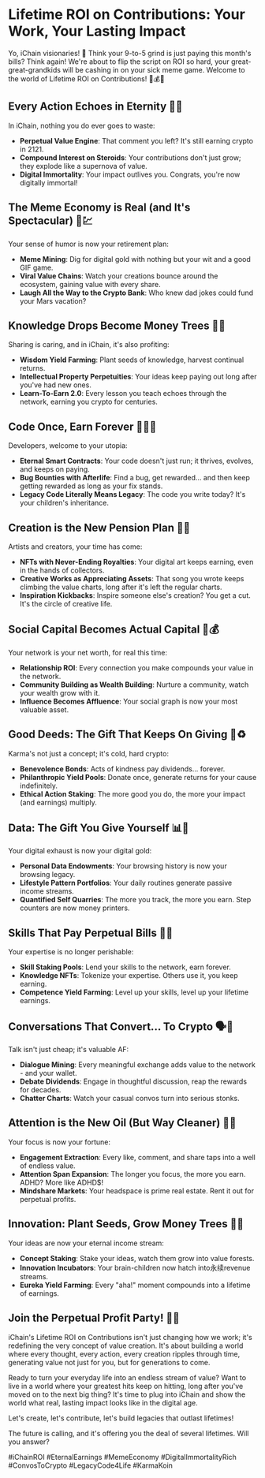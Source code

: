 # Lifetime ROI on Contributions: Your Work, Your Lasting Impact

Yo, iChain visionaries! 👋 Think your 9-to-5 grind is just paying this month's bills? Think again! We're about to flip the script on ROI so hard, your great-great-grandkids will be cashing in on your sick meme game. Welcome to the world of Lifetime ROI on Contributions! 💼💰🚀

## Every Action Echoes in Eternity 🔁✨

In iChain, nothing you do ever goes to waste:

- **Perpetual Value Engine**: That comment you left? It's still earning crypto in 2121.
- **Compound Interest on Steroids**: Your contributions don't just grow; they explode like a supernova of value.
- **Digital Immortality**: Your impact outlives you. Congrats, you're now digitally immortal!

## The Meme Economy is Real (and It's Spectacular) 🐸💹

Your sense of humor is now your retirement plan:

- **Meme Mining**: Dig for digital gold with nothing but your wit and a good GIF game.
- **Viral Value Chains**: Watch your creations bounce around the ecosystem, gaining value with every share.
- **Laugh All the Way to the Crypto Bank**: Who knew dad jokes could fund your Mars vacation?

## Knowledge Drops Become Money Trees 🌳💡

Sharing is caring, and in iChain, it's also profiting:

- **Wisdom Yield Farming**: Plant seeds of knowledge, harvest continual returns.
- **Intellectual Property Perpetuities**: Your ideas keep paying out long after you've had new ones.
- **Learn-To-Earn 2.0**: Every lesson you teach echoes through the network, earning you crypto for centuries.

## Code Once, Earn Forever 👨‍💻💎

Developers, welcome to your utopia:

- **Eternal Smart Contracts**: Your code doesn't just run; it thrives, evolves, and keeps on paying.
- **Bug Bounties with Afterlife**: Find a bug, get rewarded... and then keep getting rewarded as long as your fix stands.
- **Legacy Code Literally Means Legacy**: The code you write today? It's your children's inheritance.

## Creation is the New Pension Plan 🎨🏦

Artists and creators, your time has come:

- **NFTs with Never-Ending Royalties**: Your digital art keeps earning, even in the hands of collectors.
- **Creative Works as Appreciating Assets**: That song you wrote keeps climbing the value charts, long after it's left the regular charts.
- **Inspiration Kickbacks**: Inspire someone else's creation? You get a cut. It's the circle of creative life.

## Social Capital Becomes Actual Capital 🤝💰

Your network is your net worth, for real this time:

- **Relationship ROI**: Every connection you make compounds your value in the network.
- **Community Building as Wealth Building**: Nurture a community, watch your wealth grow with it.
- **Influence Becomes Affluence**: Your social graph is now your most valuable asset.

## Good Deeds: The Gift That Keeps On Giving 🎁♻️

Karma's not just a concept; it's cold, hard crypto:

- **Benevolence Bonds**: Acts of kindness pay dividends... forever.
- **Philanthropic Yield Pools**: Donate once, generate returns for your cause indefinitely.
- **Ethical Action Staking**: The more good you do, the more your impact (and earnings) multiply.

## Data: The Gift You Give Yourself 📊🎅

Your digital exhaust is now your digital gold:

- **Personal Data Endowments**: Your browsing history is now your browsing legacy.
- **Lifestyle Pattern Portfolios**: Your daily routines generate passive income streams.
- **Quantified Self Quarries**: The more you track, the more you earn. Step counters are now money printers.

## Skills That Pay Perpetual Bills 💼💸

Your expertise is no longer perishable:

- **Skill Staking Pools**: Lend your skills to the network, earn forever.
- **Knowledge NFTs**: Tokenize your expertise. Others use it, you keep earning.
- **Competence Yield Farming**: Level up your skills, level up your lifetime earnings.

## Conversations That Convert... To Crypto 🗣️💱

Talk isn't just cheap; it's valuable AF:

- **Dialogue Mining**: Every meaningful exchange adds value to the network - and your wallet.
- **Debate Dividends**: Engage in thoughtful discussion, reap the rewards for decades.
- **Chatter Charts**: Watch your casual convos turn into serious stonks.

## Attention is the New Oil (But Way Cleaner) 👀💦

Your focus is now your fortune:

- **Engagement Extraction**: Every like, comment, and share taps into a well of endless value.
- **Attention Span Expansion**: The longer you focus, the more you earn. ADHD? More like ADHD$!
- **Mindshare Markets**: Your headspace is prime real estate. Rent it out for perpetual profits.

## Innovation: Plant Seeds, Grow Money Trees 🌱🤑

Your ideas are now your eternal income stream:

- **Concept Staking**: Stake your ideas, watch them grow into value forests.
- **Innovation Incubators**: Your brain-children now hatch into永续revenue streams.
- **Eureka Yield Farming**: Every "aha!" moment compounds into a lifetime of earnings.

## Join the Perpetual Profit Party! 🎉💼

iChain's Lifetime ROI on Contributions isn't just changing how we work; it's redefining the very concept of value creation. It's about building a world where every thought, every action, every creation ripples through time, generating value not just for you, but for generations to come.

Ready to turn your everyday life into an endless stream of value? Want to live in a world where your greatest hits keep on hitting, long after you've moved on to the next big thing? It's time to plug into iChain and show the world what real, lasting impact looks like in the digital age.

Let's create, let's contribute, let's build legacies that outlast lifetimes!

The future is calling, and it's offering you the deal of several lifetimes. Will you answer?

#iChainROI #EternalEarnings #MemeEconomy #DigitalImmortalityRich #ConvosToCrypto #LegacyCode4Life #KarmaKoin

